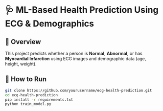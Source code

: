 # 🩺 ML-Based Health Prediction Using ECG & Demographics

## 📌 Overview
This project predicts whether a person is **Normal**, **Abnormal**, or has **Myocardial Infarction** using ECG images and demographic data (age, height, weight).

## 🚀 How to Run
```bash
git clone https://github.com/yourusername/ecg-health-prediction.git
cd ecg-health-prediction
pip install -r requirements.txt
python train_model.py
